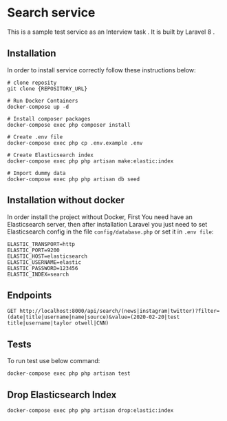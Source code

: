 # Search service 
This is a sample test service as an Interview task . It is built by Laravel 8 . 

## Installation
In order to install service correctly follow these instructions below:
```
# clone reposity
git clone {REPOSITORY_URL}

# Run Docker Containers
docker-compose up -d

# Install composer packages
docker-compose exec php composer install

# Create .env file
docker-compose exec php cp .env.example .env

# Create Elasticsearch index
docker-compose exec php php artisan make:elastic:index

# Import dummy data
docker-compose exec php php artisan db seed
``` 

## Installation without docker
In order install the project without Docker, First You need have an Elasticsearch server, then after installation Laravel you just need to set Elasticsearch config in the file `config/database.php` or set it in `.env file`:
```
ELASTIC_TRANSPORT=http
ELASTIC_PORT=9200
ELASTIC_HOST=elasticsearch
ELASTIC_USERNAME=elastic
ELASTIC_PASSWORD=123456
ELASTIC_INDEX=search
```

## Endpoints
```
GET http://localhost:8000/api/search/(news|instagram|twitter)?filter=(date|title|username|name|source)&value=(2020-02-20|test title|username|taylor otwell|CNN)
```

## Tests
To run test use below command:
```
docker-compose exec php php artisan test
```

## Drop Elasticsearch Index
```
docker-compose exec php php artisan drop:elastic:index
```